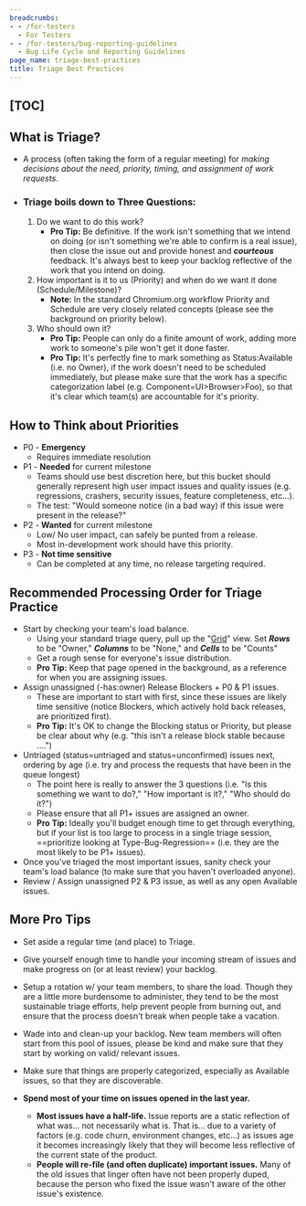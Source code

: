 ```yaml
---
breadcrumbs:
- - /for-testers
  - For Testers
- - /for-testers/bug-reporting-guidelines
  - Bug Life Cycle and Reporting Guidelines
page_name: triage-best-practices
title: Triage Best Practices
---
```


## [TOC]

## **What is Triage?**

*   A process (often taking the form of a regular meeting) for *making
            decisions about the need, priority, timing, and assignment of work
            requests*.

*   ### Triage boils down to Three Questions:

    1.  Do we want to do this work?
        *   **Pro Tip:** Be definitive. If the work isn't something that
                    we intend on doing (or isn't something we're able to confirm
                    is a real issue), then close the issue out and provide
                    honest and ***courteous*** feedback. It's always best to
                    keep your backlog reflective of the work that you intend on
                    doing.
    2.  How important is it to us (Priority) and when do we want it done
                (Schedule/Milestone)?
        *   **Note:** In the standard Chromium.org workflow Priority and
                    Schedule are very closely related concepts (please see the
                    background on priority below).
    3.  Who should own it?
        *   **Pro Tip:** People can only do a finite amount of work,
                    adding more work to someone's pile won't get it done faster.
        *   **Pro Tip:** It's perfectly fine to mark something as
                    Status:Available (i.e. no Owner), if the work doesn't need
                    to be scheduled immediately, but please make sure that the
                    work has a specific categorization label (e.g.
                    Component=UI&gt;Browser&gt;Foo), so that it's clear which
                    team(s) are accountable for it's priority.

## How to Think about Priorities

*   P0 - **Emergency**
    *   Requires immediate resolution
*   P1 - **Needed** for current milestone
    *   Teams should use best discretion here, but this bucket should
                generally represent high user impact issues and quality issues
                (e.g. regressions, crashers, security issues, feature
                completeness, etc...).
    *   The test: "Would someone notice (in a bad way) if this issue
                were present in the release?"
*   P2 - **Wanted** for current milestone
    *   Low/ No user impact, can safely be punted from a release.
    *   Most in-development work should have this priority.
*   P3 - **Not time sensitive**
    *   Can be completed at any time, no release targeting required.

## **Recommended Processing Order for Triage Practice**

*   Start by checking your team's load balance.
    *   Using your standard triage query, pull up the
                "[Grid](https://bugs.chromium.org/p/chromium/issues/list)" view.
                Set ***Rows*** to be "Owner," ***Columns*** to be "None," and
                ***Cells*** to be "Counts"
    *   Get a rough sense for everyone's issue distribution.
    *   **Pro Tip:** Keep that page opened in the background, as a
                reference for when you are assigning issues.
*   Assign unassigned (-has:owner) Release Blockers + P0 & P1 issues.
    *   These are important to start with first, since these issues are
                likely time sensitive (notice Blockers, which actively hold back
                releases, are prioritized first).
    *   **Pro Tip:** It's OK to change the Blocking status or Priority,
                but please be clear about why (e.g. "this isn't a release block
                stable because ....")
*   Untriaged (status=untriaged and status=unconfirmed) issues next,
            ordering by age (i.e. try and process the requests that have been in
            the queue longest)
    *   The point here is really to answer the 3 questions (i.e. "Is
                this something we want to do?," "How important is it?," "Who
                should do it?")
    *   Please ensure that all P1+ issues are assigned an owner.
    *   **Pro Tip:** Ideally you'll budget enough time to get through
                everything, but if your list is too large to process in a single
                triage session, ==prioritize looking at Type-Bug-Regression==
                (i.e. they are the most likely to be P1+ issues).
*   Once you've triaged the most important issues, sanity check your
            team's load balance (to make sure that you haven't overloaded
            anyone).
*   Review / Assign unassigned P2 & P3 issue, as well as any open
            Available issues.

## More Pro Tips

*   Set aside a regular time (and place) to Triage.
*   Give yourself enough time to handle your incoming stream of issues
            and make progress on (or at least review) your backlog.
*   Setup a rotation w/ your team members, to share the load. Though
            they are a little more burdensome to administer, they tend to be the
            most sustainable triage efforts, help prevent people from burning
            out, and ensure that the process doesn't break when people take a
            vacation.
*   Wade into and clean-up your backlog. New team members will often
            start from this pool of issues, please be kind and make sure that
            they start by working on valid/ relevant issues.
*   Make sure that things are properly categorized, especially as
            Available issues, so that they are discoverable.

*   **Spend most of your time on issues opened in the last year.**
    *   **Most issues have a half-life.** Issue reports are a static
                reflection of what was... not necessarily what is. That is...
                due to a variety of factors (e.g. code churn, environment
                changes, etc...) as issues age it becomes increasingly likely
                that they will become less reflective of the current state of
                the product.
    *   **People will re-file (and often duplicate) important issues.**
                Many of the old issues that linger often have not been properly
                duped, because the person who fixed the issue wasn't aware of
                the other issue's existence.